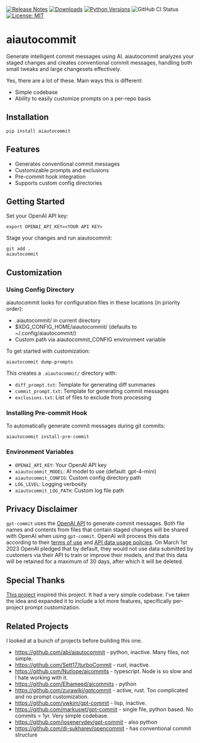 [![Release Notes](https://img.shields.io/github/release/iloveitaly/aiautocommit)](https://github.com/iloveitaly/aiautocommit/releases) [![Downloads](https://static.pepy.tech/badge/aiautocommit/month)](https://pepy.tech/project/aiautocommit) [![Python Versions](https://img.shields.io/pypi/pyversions/aiautocommit)](https://pypi.org/project/aiautocommit) ![GitHub CI Status](https://github.com/iloveitaly/aiautocommit/actions/workflows/build_and_publish.yml/badge.svg) [![License: MIT](https://img.shields.io/badge/License-MIT-yellow.svg)](https://opensource.org/licenses/MIT)

# aiautocommit

Generate intelligent commit messages using AI. aiautocommit analyzes your staged changes and creates conventional commit messages, handling both small tweaks and large changesets effectively.

Yes, there are a lot of these. Main ways this is different:

* Simple codebase
* Ability to easily customize prompts on a per-repo basis

## Installation

```shell
pip install aiautocommit
```

## Features

* Generates conventional commit messages
* Customizable prompts and exclusions
* Pre-commit hook integration
* Supports custom config directories

## Getting Started

Set your OpenAI API key:

```
export OPENAI_API_KEY=<YOUR API KEY>
```

Stage your changes and run aiautocommit:

```
git add .
aiautocommit
```

## Customization

### Using Config Directory

aiautocommit looks for configuration files in these locations (in priority order):

* .aiautocommit/ in current directory
* $XDG_CONFIG_HOME/aiautocommit/ (defaults to ~/.config/aiautocommit/)
* Custom path via aiautocommit_CONFIG environment variable

To get started with customization:

```shell
aiautocommit dump-prompts
```

This creates a `.aiautocommit/` directory with:

* `diff_prompt.txt`: Template for generating diff summaries
* `commit_prompt.txt`: Template for generating commit messages
* `exclusions.txt`: List of files to exclude from processing

### Installing Pre-commit Hook

To automatically generate commit messages during git commits:

```
aiautocommit install-pre-commit
```

### Environment Variables

* `OPENAI_API_KEY`: Your OpenAI API key
* `aiautocommit_MODEL`: AI model to use (default: gpt-4-mini)
* `aiautocommit_CONFIG`: Custom config directory path
* `LOG_LEVEL`: Logging verbosity
* `aiautocommit_LOG_PATH`: Custom log file path

## Privacy Disclaimer

`gpt-commit` uses the [OpenAI API](https://platform.openai.com/docs) to generate commit messages. Both file names and contents from files that contain staged changes will be shared with OpenAI when using `gpt-commit`. OpenAI will process this data according to their [terms of use](https://openai.com/policies/terms-of-use) and [API data usage policies](https://openai.com/policies/api-data-usage-policies). On March 1st 2023 OpenAI pledged that by default, they would not use data submitted by customers via their API to train or improve their models, and that this data will be retained for a maximum of 30 days, after which it will be deleted.

## Special Thanks

[This project](https://github.com/markuswt/gpt-commit) inspired this project. It had a very simple codebase. I've taken the idea and expanded it to include a lot more features, specifically per-project prompt customization.

## Related Projects

I looked at a bunch of projects before building this one.

- https://github.com/abi/aiautocommit - python, inactive. Many files, not simple.
- https://github.com/Sett17/turboCommit - rust, inactive.
- https://github.com/Nutlope/aicommits - typescript. Node is so slow and I hate working with it.
- https://github.com/Elhameed/aicommits - python
- https://github.com/zurawiki/gptcommit - active, rust. Too complicated and no prompt customization.
- https://github.com/ywkim/gpt-commit - lisp, inactive.
- https://github.com/markuswt/gpt-commit - single file, python based. No commits > 1yr. Very simple codebase.
- https://github.com/josenerydev/gpt-commit - also python
- https://github.com/di-sukharev/opencommit - has conventional commit structure